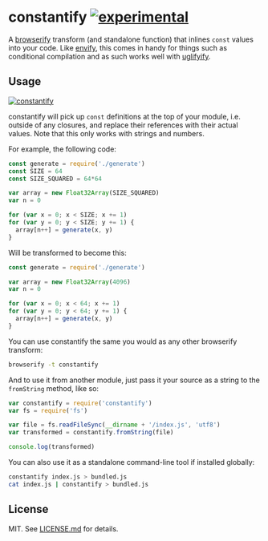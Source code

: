 # constantify [![experimental](http://hughsk.github.io/stability-badges/dist/experimental.svg)](http://github.com/hughsk/stability-badges) #

A [browserify](http://browserify.org) transform (and standalone function)
that inlines `const` values into your code. Like
[envify](http://github.com/hughsk/envify), this comes in handy for things
such as conditional compilation and as such works well with
[uglifyify](http://github.com/hughsk/uglifyify).

## Usage ##

[![constantify](https://nodei.co/npm/constantify.png?mini=true)](https://nodei.co/npm/constantify)

constantify will pick up `const` definitions at the top of your module, i.e.
outside of any closures, and replace their references with their actual values.
Note that this only works with strings and numbers.

For example, the following code:

``` javascript
const generate = require('./generate')
const SIZE = 64
const SIZE_SQUARED = 64*64

var array = new Float32Array(SIZE_SQUARED)
var n = 0

for (var x = 0; x < SIZE; x += 1)
for (var y = 0; y < SIZE; y += 1) {
  array[n++] = generate(x, y)
}
```

Will be transformed to become this:

``` javascript
const generate = require('./generate')

var array = new Float32Array(4096)
var n = 0

for (var x = 0; x < 64; x += 1)
for (var y = 0; y < 64; y += 1) {
  array[n++] = generate(x, y)
}
```

You can use constantify the same you would as any other browserify transform:

``` bash
browserify -t constantify
```

And to use it from another module, just pass it your source as a string to the
`fromString` method, like so:

``` javascript
var constantify = require('constantify')
var fs = require('fs')

var file = fs.readFileSync(__dirname + '/index.js', 'utf8')
var transformed = constantify.fromString(file)

console.log(transformed)
```

You can also use it as a standalone command-line tool if installed globally:

``` bash
constantify index.js > bundled.js
cat index.js | constantify > bundled.js
```

## License ##

MIT. See [LICENSE.md](http://github.com/hughsk/constantify/blob/master/LICENSE.md) for details.
